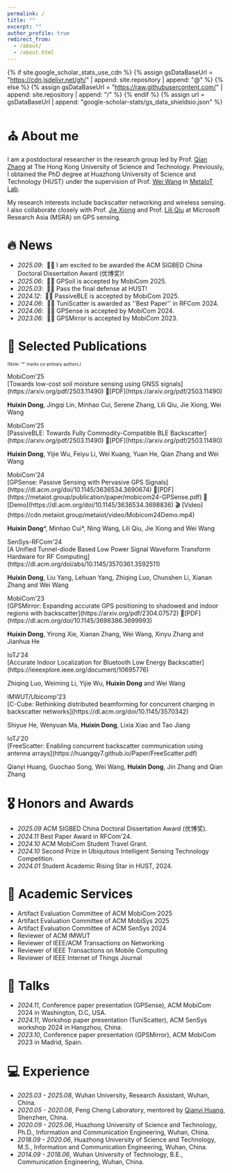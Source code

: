```yaml
---
permalink: /
title: ""
excerpt: ""
author_profile: true
redirect_from: 
  - /about/
  - /about.html
---
```


{% if site.google_scholar_stats_use_cdn %}
{% assign gsDataBaseUrl = "https://cdn.jsdelivr.net/gh/" | append: site.repository | append: "@" %}
{% else %}
{% assign gsDataBaseUrl = "https://raw.githubusercontent.com/" | append: site.repository | append: "/" %}
{% endif %}
{% assign url = gsDataBaseUrl | append: "google-scholar-stats/gs_data_shieldsio.json" %}

<span class='anchor' id='about-me'></span>
# ⛪ About me
I am a postdoctoral researcher in the research group led by Prof. [Qian Zhang](https://www.cse.ust.hk/~qianzh/) at The Hong Kong University of Science and Technology. Previously, I obtained the PhD degree at Huazhong University of Science and Technology (HUST) under the supervision of Prof. [Wei Wang](https://weiwang.cslee.cc/) in [MetaIoT Lab](https://metaiot.group/). 

My research interests include backscatter networking and wireless sensing. I also collaborate closely with Prof. [Jie Xiong](https://people.cs.umass.edu/~jxiong/) and Prof. [Lili Qiu](https://www.microsoft.com/en-us/research/people/liliqiu/) at Microsoft Research Asia (MSRA) on GPS sensing.


# 🔥 News
- *2025.09*: &nbsp;🎉🎉 I am excited to be awarded the ACM SIGBED China Doctoral Dissertation Award (优博奖)!
- *2025.06*: &nbsp;🎉🎉 GPSoil is accepted by MobiCom 2025.
- *2025.03*: &nbsp;🎉🎉 Pass the final defense at HUST!
- *2024.12*: &nbsp;🎉🎉 PassiveBLE is accepted by MobiCom 2025.
- *2024.06*: &nbsp;🎉🎉 TuniScatter is awarded as ''Best Paper'' in RFCom 2024. 
- *2024.06*: &nbsp;🎉🎉 GPSense is accepted by MobiCom 2024. 
- *2023.06*: &nbsp;🎉🎉 GPSMirror is accepted by MobiCom 2023. 

# 📝 Selected Publications 
<sub><small>(Note: '*' marks co-primary authors.)</small></sub>

<div class='paper-box'><div class='paper-box-image'><div><div class="badge">MobiCom'25</div></div></div>
<div class='paper-box-text' markdown="1">
[Towards low-cost soil moisture sensing using GNSS signals](https://arxiv.org/pdf/2503.11490) 📑[PDF](https://arxiv.org/pdf/2503.11490)

**Huixin Dong**, Jingqi Lin, Minhao Cui, Serene Zhang, Lili Qiu, Jie Xiong, Wei Wang 
</div>
</div>







<div class='paper-box'><div class='paper-box-image'><div><div class="badge">MobiCom'25</div></div></div>
<div class='paper-box-text' markdown="1">
[PassiveBLE: Towards Fully Commodity-Compatible BLE Backscatter](https://arxiv.org/pdf/2503.11490) 📑[PDF](https://arxiv.org/pdf/2503.11490)

**Huixin Dong**, Yijie Wu, Feiyu Li, Wei Kuang, Yuan He, Qian Zhang and Wei Wang
</div>
</div>

<div class='paper-box'><div class='paper-box-image'><div><div class="badge">MobiCom'24</div></div></div>
<div class='paper-box-text' markdown="1">
[GPSense: Passive Sensing with Pervasive GPS Signals](https://dl.acm.org/doi/10.1145/3636534.3690674)  📑[PDF](https://metaiot.group/publication/paper/mobicom24-GPSense.pdf) 📝 [Demo](https://dl.acm.org/doi/10.1145/3636534.3698836) 🎬 [Video](https://cdn.metaiot.group/metaiot/video/Mobicom24Demo.mp4)

**Huixin Dong**\*, Minhao Cui\*, Ning Wang, Lili Qiu, Jie Xiong and Wei Wang
</div>
</div>

<div class='paper-box'><div class='paper-box-image'><div><div class="badge">SenSys-RFCom'24</div></div></div>
<div class='paper-box-text' markdown="1">
[A Unified Tunnel-diode Based Low Power Signal Waveform Transform Hardware for RF Computing](https://dl.acm.org/doi/abs/10.1145/3570361.3592511) 

**Huixin Dong**, Liu Yang, Lehuan Yang, Zhiqing Luo, Chunshen Li, Xianan Zhang and Wei Wang
</div>
</div>

<div class='paper-box'><div class='paper-box-image'><div><div class="badge">MobiCom'23</div></div></div>
<div class='paper-box-text' markdown="1">
[GPSMirror: Expanding accurate GPS positioning to shadowed and indoor regions with backscatter](https://arxiv.org/pdf/2304.07572) 📑[PDF](https://dl.acm.org/doi/10.1145/3698386.3699993)

**Huixin Dong**, Yirong Xie, Xianan Zhang, Wei Wang, Xinyu Zhang and Jianhua He
</div>
</div>

<div class='paper-box'><div class='paper-box-image'><div><div class="badge">IoTJ'24</div></div></div>
<div class='paper-box-text' markdown="1">
[Accurate Indoor Localization for Bluetooth Low Energy Backscatter](https://ieeexplore.ieee.org/document/10695776)

Zhiqing Luo, Weiming Li, Yijie Wu, **Huixin Dong**  and Wei Wang
</div>
</div>

<div class='paper-box'><div class='paper-box-image'><div><div class="badge">IMWUT/Ubicomp'23</div></div></div>
<div class='paper-box-text' markdown="1">
[C-Cube: Rethinking distributed beamforming for concurrent charging in backscatter networks](https://dl.acm.org/doi/10.1145/3570342)

Shiyue He, Wenyuan Ma, **Huixin Dong**, Lixia Xiao and Tao Jiang
</div>
</div>

<div class='paper-box'><div class='paper-box-image'><div><div class="badge">IoTJ'20</div></div></div>
<div class='paper-box-text' markdown="1">
[FreeScatter: Enabling concurrent backscatter communication using antenna arrays](https://huangqy7.github.io/Paper/FreeScatter.pdf)

Qianyi Huang, Guochao Song, Wei Wang, **Huixin Dong**, Jin Zhang and Qian Zhang
</div>
</div>


# 🎖 Honors and Awards
- *2025.09* ACM SIGBED China Doctoral Dissertation Award (优博奖).
- *2024.11* Best Paper Award in RFCom'24.
- *2024.10* ACM MobiCom Student Travel Grant.
- *2024.10* Second Prize in Ubiquitous Intelligent Sensing Technology Competition.
- *2024.01* Student Academic Rising Star in HUST, 2024. 

# 📖 Academic Services
- Artifact Evaluation Committee of ACM MobiCom 2025
- Artifact Evaluation Committee of ACM MobiSys 2025
- Artifact Evaluation Committee of ACM SenSys 2024
- Reviewer of ACM IMWUT 
- Reviewer of IEEE/ACM Transactions on Networking 
- Reviewer of IEEE Transactions on Mobile Computing 
- Reviewer of IEEE Internet of Things Journal


# 💬 Talks
- *2024.11*, Conference paper presentation (GPSense), ACM MobiCom 2024 in Washington, D.C, USA.
- *2024.11*, Workshop paper presentation (TuniScatter), ACM SenSys workshop 2024 in Hangzhou, China.
- *2023.10*, Conference paper presentation (GPSMirror), ACM MobiCom 2023 in Madrid, Spain.

# 💻 Experience
- *2025.03 - 2025.08*, Wuhan University, Research Assistant, Wuhan, China.
- *2020.05 - 2020.08*, Peng Cheng Laboratory, mentored by [Qianyi Huang](https://huangqy89.github.io/), Shenzhen, China.
- *2020.09 - 2025.06*, Huazhong University of Science and Technology, Ph.D., Information and Communication Engineering, Wuhan, China.
- *2018.09 - 2020.06*, Huazhong University of Science and Technology, M.S., Information and Communication Engineering, Wuhan, China.
- *2014.09 - 2018.06*, Wuhan University of Technology, B.E., Communication Engineering, Wuhan, China.
